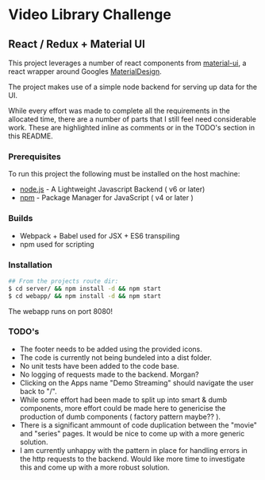 # Video Library Challenge

## React / Redux + Material UI

This project leverages a number of react components from [material-ui], a react wrapper around Googles [MaterialDesign]. 

The project makes use of a simple node backend for serving up data for the UI.

While every effort was made to complete all the requirements in the allocated time, there are a number of parts that I still feel need considerable work.
These are highlighted inline as comments or in the TODO's section in this README.

### Prerequisites
To run this project the following must be installed on the host machine:
* [node.js] - A Lightweight Javascript Backend ( v6 or later)
* [npm] - Package Manager for JavaScript ( v4 or later )

### Builds
* Webpack + Babel used for JSX + ES6 transpiling
* npm used for scripting

### Installation
```sh
## From the projects route dir:
$ cd server/ && npm install -d && npm start
$ cd webapp/ && npm install -d && npm start
```

The webapp runs on port 8080!

### TODO's
* The footer needs to be added using the provided icons.
* The code is currently not being bundeled into a dist folder. 
* No unit tests have been added to the code base. 
* No logging of requests made to the backend. Morgan?
* Clicking on the Apps name "Demo Streaming" should navigate the user back to "/".
* While some effort had been made to split up into smart & dumb components, more effort could be made here to genericise the production of dumb components ( factory pattern maybe?? ).
* There is a significant ammount of code duplication between the "movie" and "series" pages. It would be nice to come up with a more generic solution.
* I am currently unhappy with the pattern in place for handling errors in the http requests to the backend. Would like more time to investigate this and come  up with a more robust solution. 

[material-ui]: <http://www.material-ui.com/>
[npm]: <https://www.npmjs.com/>
[node.js]: <http://nodejs.org>
[MaterialDesign]: <https://material.io/guidelines/material-design/introduction.html>

